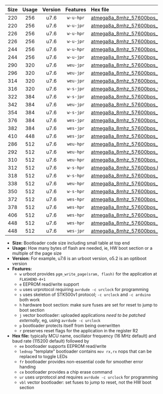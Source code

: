 |Size|Usage|Version|Features|Hex file|
|:-:|:-:|:-:|:-:|:--|
|220|256|u7.6|`w-u-hpr`|[atmega8a_8mhz_57600bps_ur.hex](https://raw.githubusercontent.com/stefanrueger/urboot/main/bootloaders/atmega8a/fcpu_8mhz/57600_bps/atmega8a_8mhz_57600bps_ur.hex)|
|220|256|u7.6|`w-u-jpr`|[atmega8a_8mhz_57600bps_ur_vbl.hex](https://raw.githubusercontent.com/stefanrueger/urboot/main/bootloaders/atmega8a/fcpu_8mhz/57600_bps/atmega8a_8mhz_57600bps_ur_vbl.hex)|
|226|256|u7.6|`w-u-hpr`|[atmega8a_8mhz_57600bps_lednop_ur.hex](https://raw.githubusercontent.com/stefanrueger/urboot/main/bootloaders/atmega8a/fcpu_8mhz/57600_bps/atmega8a_8mhz_57600bps_lednop_ur.hex)|
|226|256|u7.6|`w-u-jpr`|[atmega8a_8mhz_57600bps_lednop_ur_vbl.hex](https://raw.githubusercontent.com/stefanrueger/urboot/main/bootloaders/atmega8a/fcpu_8mhz/57600_bps/atmega8a_8mhz_57600bps_lednop_ur_vbl.hex)|
|244|256|u7.6|`w-u-hpr`|[atmega8a_8mhz_57600bps_lednop_fr_ur.hex](https://raw.githubusercontent.com/stefanrueger/urboot/main/bootloaders/atmega8a/fcpu_8mhz/57600_bps/atmega8a_8mhz_57600bps_lednop_fr_ur.hex)|
|244|256|u7.6|`w-u-jpr`|[atmega8a_8mhz_57600bps_lednop_fr_ur_vbl.hex](https://raw.githubusercontent.com/stefanrueger/urboot/main/bootloaders/atmega8a/fcpu_8mhz/57600_bps/atmega8a_8mhz_57600bps_lednop_fr_ur_vbl.hex)|
|290|320|u7.6|`weu-jpr`|[atmega8a_8mhz_57600bps_ee_ur_vbl.hex](https://raw.githubusercontent.com/stefanrueger/urboot/main/bootloaders/atmega8a/fcpu_8mhz/57600_bps/atmega8a_8mhz_57600bps_ee_ur_vbl.hex)|
|296|320|u7.6|`weu-jpr`|[atmega8a_8mhz_57600bps_ee_lednop_ur_vbl.hex](https://raw.githubusercontent.com/stefanrueger/urboot/main/bootloaders/atmega8a/fcpu_8mhz/57600_bps/atmega8a_8mhz_57600bps_ee_lednop_ur_vbl.hex)|
|314|320|u7.6|`weu-jpr`|[atmega8a_8mhz_57600bps_ee_lednop_fr_ur_vbl.hex](https://raw.githubusercontent.com/stefanrueger/urboot/main/bootloaders/atmega8a/fcpu_8mhz/57600_bps/atmega8a_8mhz_57600bps_ee_lednop_fr_ur_vbl.hex)|
|316|320|u7.6|`w-s-jpr`|[atmega8a_8mhz_57600bps_vbl.hex](https://raw.githubusercontent.com/stefanrueger/urboot/main/bootloaders/atmega8a/fcpu_8mhz/57600_bps/atmega8a_8mhz_57600bps_vbl.hex)|
|322|384|u7.6|`w-s-jpr`|[atmega8a_8mhz_57600bps_lednop_vbl.hex](https://raw.githubusercontent.com/stefanrueger/urboot/main/bootloaders/atmega8a/fcpu_8mhz/57600_bps/atmega8a_8mhz_57600bps_lednop_vbl.hex)|
|342|384|u7.6|`weu-jpr`|[atmega8a_8mhz_57600bps_ee_lednop_fr_ce_ur_vbl.hex](https://raw.githubusercontent.com/stefanrueger/urboot/main/bootloaders/atmega8a/fcpu_8mhz/57600_bps/atmega8a_8mhz_57600bps_ee_lednop_fr_ce_ur_vbl.hex)|
|354|384|u7.6|`w-s-jpr`|[atmega8a_8mhz_57600bps_lednop_fr_vbl.hex](https://raw.githubusercontent.com/stefanrueger/urboot/main/bootloaders/atmega8a/fcpu_8mhz/57600_bps/atmega8a_8mhz_57600bps_lednop_fr_vbl.hex)|
|376|384|u7.6|`wes-jpr`|[atmega8a_8mhz_57600bps_ee_vbl.hex](https://raw.githubusercontent.com/stefanrueger/urboot/main/bootloaders/atmega8a/fcpu_8mhz/57600_bps/atmega8a_8mhz_57600bps_ee_vbl.hex)|
|382|384|u7.6|`wes-jpr`|[atmega8a_8mhz_57600bps_ee_lednop_vbl.hex](https://raw.githubusercontent.com/stefanrueger/urboot/main/bootloaders/atmega8a/fcpu_8mhz/57600_bps/atmega8a_8mhz_57600bps_ee_lednop_vbl.hex)|
|410|448|u7.6|`wes-jpr`|[atmega8a_8mhz_57600bps_ee_lednop_fr_vbl.hex](https://raw.githubusercontent.com/stefanrueger/urboot/main/bootloaders/atmega8a/fcpu_8mhz/57600_bps/atmega8a_8mhz_57600bps_ee_lednop_fr_vbl.hex)|
|286|512|u7.6|`weu-hpr`|[atmega8a_8mhz_57600bps_ee_ur.hex](https://raw.githubusercontent.com/stefanrueger/urboot/main/bootloaders/atmega8a/fcpu_8mhz/57600_bps/atmega8a_8mhz_57600bps_ee_ur.hex)|
|292|512|u7.6|`weu-hpr`|[atmega8a_8mhz_57600bps_ee_lednop_ur.hex](https://raw.githubusercontent.com/stefanrueger/urboot/main/bootloaders/atmega8a/fcpu_8mhz/57600_bps/atmega8a_8mhz_57600bps_ee_lednop_ur.hex)|
|310|512|u7.6|`weu-hpr`|[atmega8a_8mhz_57600bps_ee_lednop_fr_ur.hex](https://raw.githubusercontent.com/stefanrueger/urboot/main/bootloaders/atmega8a/fcpu_8mhz/57600_bps/atmega8a_8mhz_57600bps_ee_lednop_fr_ur.hex)|
|312|512|u7.6|`w-s-hpr`|[atmega8a_8mhz_57600bps.hex](https://raw.githubusercontent.com/stefanrueger/urboot/main/bootloaders/atmega8a/fcpu_8mhz/57600_bps/atmega8a_8mhz_57600bps.hex)|
|318|512|u7.6|`w-s-hpr`|[atmega8a_8mhz_57600bps_lednop.hex](https://raw.githubusercontent.com/stefanrueger/urboot/main/bootloaders/atmega8a/fcpu_8mhz/57600_bps/atmega8a_8mhz_57600bps_lednop.hex)|
|338|512|u7.6|`weu-hpr`|[atmega8a_8mhz_57600bps_ee_lednop_fr_ce_ur.hex](https://raw.githubusercontent.com/stefanrueger/urboot/main/bootloaders/atmega8a/fcpu_8mhz/57600_bps/atmega8a_8mhz_57600bps_ee_lednop_fr_ce_ur.hex)|
|350|512|u7.6|`w-s-hpr`|[atmega8a_8mhz_57600bps_lednop_fr.hex](https://raw.githubusercontent.com/stefanrueger/urboot/main/bootloaders/atmega8a/fcpu_8mhz/57600_bps/atmega8a_8mhz_57600bps_lednop_fr.hex)|
|372|512|u7.6|`wes-hpr`|[atmega8a_8mhz_57600bps_ee.hex](https://raw.githubusercontent.com/stefanrueger/urboot/main/bootloaders/atmega8a/fcpu_8mhz/57600_bps/atmega8a_8mhz_57600bps_ee.hex)|
|378|512|u7.6|`wes-hpr`|[atmega8a_8mhz_57600bps_ee_lednop.hex](https://raw.githubusercontent.com/stefanrueger/urboot/main/bootloaders/atmega8a/fcpu_8mhz/57600_bps/atmega8a_8mhz_57600bps_ee_lednop.hex)|
|406|512|u7.6|`wes-hpr`|[atmega8a_8mhz_57600bps_ee_lednop_fr.hex](https://raw.githubusercontent.com/stefanrueger/urboot/main/bootloaders/atmega8a/fcpu_8mhz/57600_bps/atmega8a_8mhz_57600bps_ee_lednop_fr.hex)|
|448|512|u7.6|`wes-hpr`|[atmega8a_8mhz_57600bps_ee_lednop_fr_ce.hex](https://raw.githubusercontent.com/stefanrueger/urboot/main/bootloaders/atmega8a/fcpu_8mhz/57600_bps/atmega8a_8mhz_57600bps_ee_lednop_fr_ce.hex)|
|448|512|u7.6|`wes-jpr`|[atmega8a_8mhz_57600bps_ee_lednop_fr_ce_vbl.hex](https://raw.githubusercontent.com/stefanrueger/urboot/main/bootloaders/atmega8a/fcpu_8mhz/57600_bps/atmega8a_8mhz_57600bps_ee_lednop_fr_ce_vbl.hex)|

- **Size:** Bootloader code size including small table at top end
- **Usage:** How many bytes of flash are needed, ie, HW boot section or a multiple of the page size
- **Version:** For example, u7.6 is an urboot version, o5.2 is an optiboot version
- **Features:**
  + `w` urboot provides `pgm_write_page(sram, flash)` for the application at `FLASHEND-4+1`
  + `e` EEPROM read/write support
  + `u` uses urprotocol requiring `avrdude -c urclock` for programming
  + `s` uses skeleton of STK500v1 protocol; `-c urclock` and `-c arduino` both work
  + `h` hardware boot section: make sure fuses are set for reset to jump to boot section
  + `j` vector bootloader: uploaded applications *need to be patched externally*, eg, using `avrdude -c urclock`
  + `p` bootloader protects itself from being overwritten
  + `r` preserves reset flags for the application in the register R2
- **Hex file:** typically MCU name, oscillator frequency (16 MHz default) and baud rate (115200 default) followed by
  + `ee` bootloader supports EEPROM read/write
  + `lednop` "template" bootloader contains `mov rx,rx` nops that can be replaced to toggle LEDs
  + `fr` bootloader provides non-essential code for smoother error handing
  + `ce` bootloader provides a chip erase command
  + `ur` uses urprotocol and requires `avrdude -c urclock` for programming
  + `vbl` vector bootloader: set fuses to jump to reset, not the HW boot section

